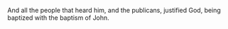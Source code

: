 And all the people that heard him, and the publicans, justified God, being baptized with the baptism of John.
